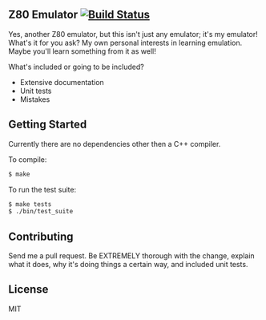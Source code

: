 Z80 Emulator [![Build Status](https://travis-ci.org/Vandise/z80.svg?branch=master)](https://travis-ci.org/Vandise/z80)
---
Yes, another Z80 emulator, but this isn't just any emulator; it's my emulator! What's it for you ask? My own personal interests in learning emulation. Maybe you'll learn something from it as well!

What's included or going to be included?

- Extensive documentation
- Unit tests
- Mistakes

## Getting Started
Currently there are no dependencies other then a C++ compiler.

To compile:

```bash
$ make
```

To run the test suite:

```bash
$ make tests
$ ./bin/test_suite
```

## Contributing
Send me a pull request. Be EXTREMELY thorough with the change, explain what it does, why it's doing things a certain way, and included unit tests.

## License
MIT
